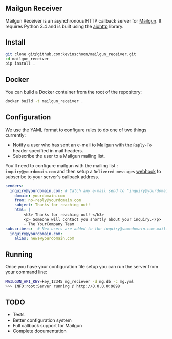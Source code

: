 ## Mailgun Receiver

Mailgun Receiver is an asynchronous HTTP callback server for [Mailgun](https://mailgun.com).
It requires Python 3.4 and is built using the [aiohttp](http://aiohttp.readthedocs.org/) library.

Install
-------

```bash
git clone git@github.com:kevinschoon/mailgun_receiver.git
cd mailgun_receiver
pip install .
```

Docker
------
You can build a Docker container from the root of the repository:

```bash
docker build -t mailgun_receiver .
```

Configuration
-------------

We use the YAML format to configure rules to do one of two things currently:  
* Notify a user who has sent an e-mail to Mailgun with the `Reply-To` header specified in mail headers.
* Subscribe the user to a Mailgun mailing list.

You'll need to configure mailgun with the mailing list : `inquiry@yourdomain.com` and then setup a `Delivered messages` [webhook](https://documentation.mailgun.com/user_manual.html#webhooks) to subscribe to your server's callback address.

```yaml
senders:
  inquiry@yourdomain.com: # Catch any e-mail send to "inquiry@yourdomain.com"
    domain: yourdomain.com
    from: no-reply@yourdomain.com
    subject: Thanks for reaching out!
    html: |
        <h3> Thanks for reaching out! </h3>
        <p> Someone will contact you shortly about your inquiry.</p>
        - The YourCompany Team
subscribers:  # New users are added to the inquiry@somedomain.com mailing list.
  inquiry@yourdomain.com:
    alias: news@yourdomain.com
```

Running
-------
Once you have your configuration file setup you can run the server from your command line:

```bash
MAILGUN_API_KEY=key_12345 mg_reciever -d mg.db -c mg.yml
>>> INFO:root:Server running @ http://0.0.0.0:9898
```

TODO
----

* Tests
* Better configuration system
* Full callback support for Mailgun
* Complete documentation
